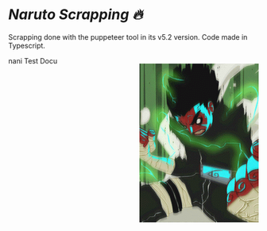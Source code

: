 # <em>Naruto Scrapping :fire:</em>

Scrapping done with the puppeteer tool in its v5.2 version. Code made in Typescript.<p style="float: right;" ><img src="screenshots\lee.gif"></p>nani
Test Docu

